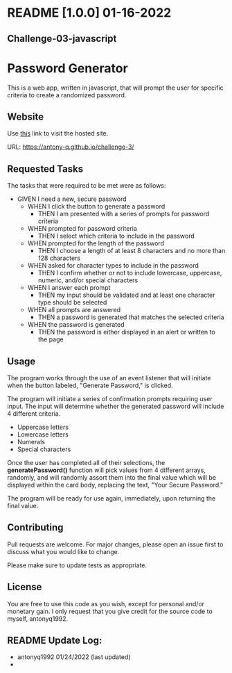 # README [1.0.0] 01-16-2022

## Challenge-03-javascript

# Password Generator

This is a web app, written in javascript, that will prompt the user for specific criteria to create a randomized password.

## Website

Use [this](https://antony-q.github.io/challenge-3/) link to visit the hosted site.

URL: https://antony-q.github.io/challenge-3/

## Requested Tasks

The tasks that were required to be met were as follows:

- GIVEN I need a new, secure password
  - WHEN I click the button to generate a password
    - THEN I am presented with a series of prompts for password criteria
  - WHEN prompted for password criteria
    - THEN I select which criteria to include in the password
  - WHEN prompted for the length of the password
    - THEN I choose a length of at least 8 characters and no more than 128 characters
  - WHEN asked for character types to include in the password
    - THEN I confirm whether or not to include lowercase, uppercase, numeric, and/or special characters
  - WHEN I answer each prompt
    - THEN my input should be validated and at least one character type should be selected
  - WHEN all prompts are answered
    - THEN a password is generated that matches the selected criteria
  - WHEN the password is generated
    - THEN the password is either displayed in an alert or written to the page

## Usage

The program works through the use of an event listener that will initiate when the button labeled, "Generate Password," is clicked.

The program will initiate a series of confirmation prompts requiring user input. The input will determine whether the generated password will include 4 different criteria.

- Uppercase letters
- Lowercase letters
- Numerals
- Special characters

Once the user has completed all of their selections, the **generatePassword()** function will pick values from 4 different arrays, randomly, and will randomly assort them into the final value which will be displayed within the card body, replacing the text, "Your Secure Password."

The program will be ready for use again, immediately, upon returning the final value.

## Contributing

Pull requests are welcome. For major changes, please open an issue first to discuss what you would like to change.

Please make sure to update tests as appropriate.

## License

You are free to use this code as you wish, except for personal and/or monetary gain. I only request that you give credit for the source code to myself, antonyq1992.

## README Update Log:

- antonyq1992 01/24/2022 (last updated)
-

